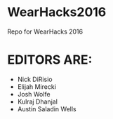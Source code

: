 # WearHacks2016
Repo for WearHacks 2016 

# EDITORS ARE:
- Nick DiRisio
- Elijah Mirecki
- Josh Wolfe
- Kulraj Dhanjal
- Austin Saladin Wells
